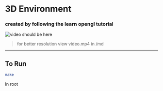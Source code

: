 # 3D Environment

### created by following the learn opengl tutorial

![video should be here](./md/video.webp)
> for better resolution view video.mp4 in /md

---

## To Run
``` bash
make
```
In root
